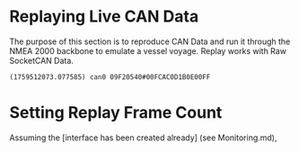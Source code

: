 # Replaying Live CAN Data
The purpose of this section is to reproduce CAN Data and run it through the NMEA 2000 backbone to emulate a vessel voyage. Replay works with Raw SocketCAN Data.
```
(1759512073.077585) can0 09F20540#00FCAC0D1B0E00FF
```


# Setting Replay Frame Count
Assuming the [interface has been created already] (see Monitoring.md),

